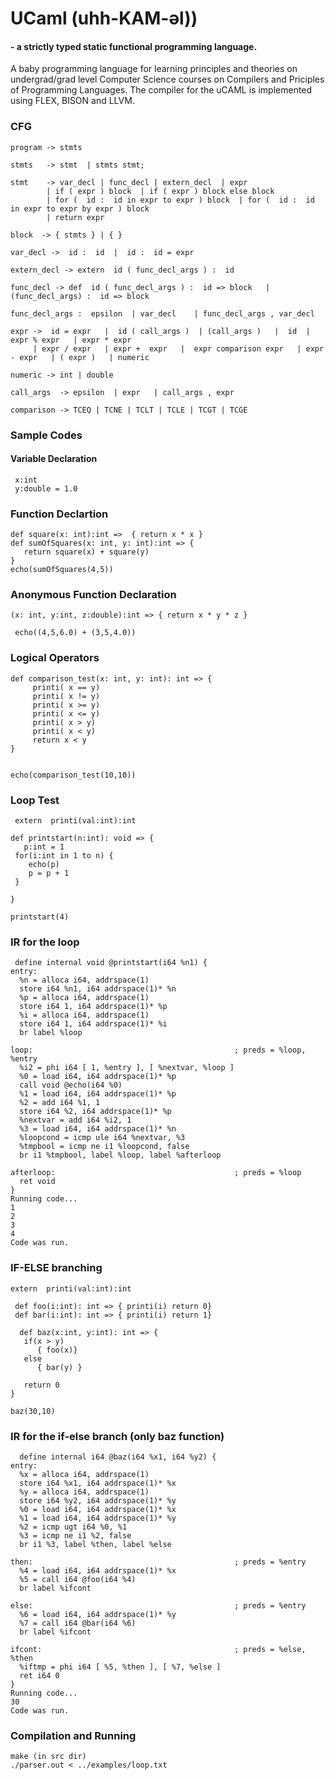 
# UCaml (uhh-KAM-əl)) 
####      - a strictly typed static functional programming language. 

A baby programming language for learning principles and theories on undergrad/grad level Computer Science courses on Compilers and Priciples of Programming Languages. The compiler for the uCAML is implemented using FLEX, BISON and LLVM.

### CFG
```
program -> stmts 
		
stmts   -> stmt  | stmts stmt;

stmt    -> var_decl | func_decl | extern_decl  | expr   
        | if ( expr ) block  | if ( expr ) block else block  
        | for (  id :  id in expr to expr ) block  | for (  id :  id in expr to expr by expr ) block  
        | return expr  
        
block  -> { stmts } | { }  
 
var_decl ->  id :  id  |  id :  id = expr   

extern_decl -> extern  id ( func_decl_args ) :  id 

func_decl -> def  id ( func_decl_args ) :  id => block   | (func_decl_args) :  id => block  
	 
func_decl_args :  epsilon  | var_decl    | func_decl_args , var_decl  

expr ->  id = expr   |  id ( call_args )  | (call_args )   |  id  | expr % expr   | expr * expr  
     | expr / expr   | expr +  expr   |  expr comparison expr   | expr - expr   | ( expr )   | numeric 

numeric -> int | double  

call_args  -> epsilon  | expr   | call_args , expr    

comparison -> TCEQ | TCNE | TCLT | TCLE | TCGT | TCGE
```

### Sample Codes


#### Variable Declaration 
```
 x:int 
 y:double = 1.0
```

### Function Declartion

```
def square(x: int):int =>  { return x * x }
def sumOfSquares(x: int, y: int):int => {
   return square(x) + square(y)
}
echo(sumOfSquares(4,5)) 
```
### Anonymous Function Declaration

```
(x: int, y:int, z:double):int => { return x * y * z }

 echo((4,5,6.0) + (3,5,4.0))
```

### Logical Operators
```
def comparison_test(x: int, y: int): int => { 
     printi( x == y)
     printi( x != y)
     printi( x >= y)
     printi( x <= y)
     printi( x > y)
     printi( x < y)
     return x < y
}


echo(comparison_test(10,10)) 
```


### Loop Test
```
 extern  printi(val:int):int   
 
def printstart(n:int): void => { 
   p:int = 1
 for(i:int in 1 to n) {   
    echo(p) 
    p = p + 1
 }
   
} 

printstart(4)
```
### IR for the loop 

```
 define internal void @printstart(i64 %n1) {
entry:
  %n = alloca i64, addrspace(1)
  store i64 %n1, i64 addrspace(1)* %n
  %p = alloca i64, addrspace(1)
  store i64 1, i64 addrspace(1)* %p
  %i = alloca i64, addrspace(1)
  store i64 1, i64 addrspace(1)* %i
  br label %loop

loop:                                             ; preds = %loop, %entry
  %i2 = phi i64 [ 1, %entry ], [ %nextvar, %loop ]
  %0 = load i64, i64 addrspace(1)* %p
  call void @echo(i64 %0)
  %1 = load i64, i64 addrspace(1)* %p
  %2 = add i64 %1, 1
  store i64 %2, i64 addrspace(1)* %p
  %nextvar = add i64 %i2, 1
  %3 = load i64, i64 addrspace(1)* %n
  %loopcond = icmp ule i64 %nextvar, %3
  %tmpbool = icmp ne i1 %loopcond, false
  br i1 %tmpbool, label %loop, label %afterloop

afterloop:                                        ; preds = %loop
  ret void
}
Running code...
1
2
3
4
Code was run.
```

### IF-ELSE branching

```
extern  printi(val:int):int   
 
 def foo(i:int): int => { printi(i) return 0}
 def bar(i:int): int => { printi(i) return 1}
 
  def baz(x:int, y:int): int => {
   if(x > y) 
      { foo(x)}
   else   
      { bar(y) }
   
   return 0
} 

baz(30,10)
```
### IR for the if-else branch (only baz function)

```
  define internal i64 @baz(i64 %x1, i64 %y2) {
entry:
  %x = alloca i64, addrspace(1)
  store i64 %x1, i64 addrspace(1)* %x
  %y = alloca i64, addrspace(1)
  store i64 %y2, i64 addrspace(1)* %y
  %0 = load i64, i64 addrspace(1)* %x
  %1 = load i64, i64 addrspace(1)* %y
  %2 = icmp ugt i64 %0, %1
  %3 = icmp ne i1 %2, false
  br i1 %3, label %then, label %else

then:                                             ; preds = %entry
  %4 = load i64, i64 addrspace(1)* %x
  %5 = call i64 @foo(i64 %4)
  br label %ifcont

else:                                             ; preds = %entry
  %6 = load i64, i64 addrspace(1)* %y
  %7 = call i64 @bar(i64 %6)
  br label %ifcont

ifcont:                                           ; preds = %else, %then
  %iftmp = phi i64 [ %5, %then ], [ %7, %else ]
  ret i64 0
}
Running code...
30
Code was run.
```
### Compilation and Running

```
make (in src dir)
./parser.out < ../examples/loop.txt
```

 
